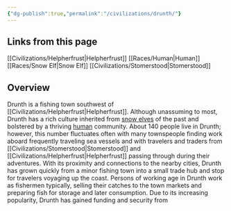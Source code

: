 ```yaml
---
{"dg-publish":true,"permalink":"/civilizations/drunth/"}
---
```


## Links from this page
[[Civilizations/Helpherfrust\|Helpherfrust]]
[[Races/Human\|Human]]
[[Races/Snow Elf\|Snow Elf]]
[[Civilizations/Stomerstood\|Stomerstood]]
## Overview
Drunth is a fishing town southwest of [[Civilizations/Helpherfrust\|Helpherfrust]]. Although unassuming to most, Drunth has a rich culture inherited from [snow elves](Snow%20Elf) of the past and bolstered by a thriving [human](Human) community. About 140 people live in Drunth; however, this number fluctuates often with many townspeople finding work aboard frequently traveling sea vessels and with travelers and traders from [[Civilizations/Stomerstood\|Stomerstood]] and [[Civilizations/Helpherfrust\|Helpherfrust]] passing through during their adventures. With its proximity and connections to the nearby cities, Drunth has grown quickly from a minor fishing town into a small trade hub and stop for travelers voyaging up the coast. Persons of working age in Drunth work as fishermen typically, selling their catches to the town markets and preparing fish for storage and later consumption. Due to its increasing popularity, Drunth has gained funding and security from 